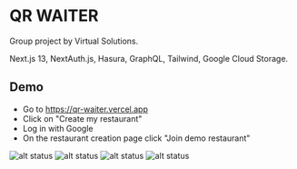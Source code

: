 # QR WAITER

Group project by Virtual Solutions.

Next.js 13, NextAuth.js, Hasura, GraphQL, Tailwind, Google Cloud Storage.

## Demo

- Go to https://qr-waiter.vercel.app
- Click on "Create my restaurant"
- Log in with Google
- On the restaurant creation page click "Join demo restaurant"

![alt status](https://media.discordapp.net/attachments/932762343987879966/1099047010746773614/image.png?width=441&height=609)
![alt status](https://media.discordapp.net/attachments/932762343987879966/1099048749348700200/image.png?width=290&height=608)
![alt status](https://media.discordapp.net/attachments/932762343987879966/1099048863253401620/image.png?width=291&height=609)
![alt status](https://media.discordapp.net/attachments/932762343987879966/1099049080870682724/image.png?width=289&height=608)

